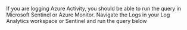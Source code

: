 If you are logging Azure Activity, you should be able to run the query in Microsoft Sentinel or Azure Monitor.
Navigate the Logs in your Log Analytics workspace or Sentinel and run the query below 
